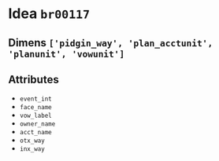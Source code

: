 # Idea `br00117`

## Dimens `['pidgin_way', 'plan_acctunit', 'planunit', 'vowunit']`

## Attributes
- `event_int`
- `face_name`
- `vow_label`
- `owner_name`
- `acct_name`
- `otx_way`
- `inx_way`
